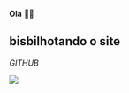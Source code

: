 **Ola** 🤫🤫

##  bisbilhotando o site
  *GITHUB*

![](https://media.tenor.com/lYLDkRGPHzQAAAAi/toothless-dancing.gif)




⠀⠀
